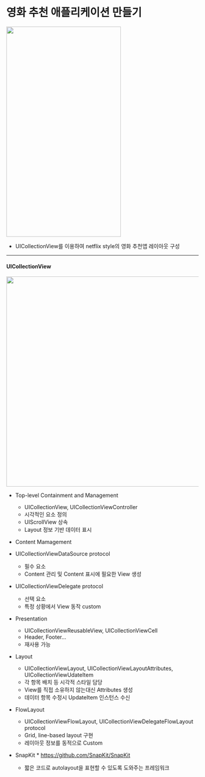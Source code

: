 영화 추천 애플리케이션 만들기
===========
<img src="https://user-images.githubusercontent.com/55949986/204124769-d0028d94-31f4-4d80-a3c5-dfb63a0dc455.gif" width="300" height="550"/>

* UICollectionView를 이용하여 netflix style의 영화 추천앱 레이아웃 구성
---------------------------------------

#### UICollectionView
<img src="https://user-images.githubusercontent.com/55949986/204504644-c3804287-b88c-4fed-93c7-af99fc257e89.png" width="600" height="550"/>

* Top-level Containment and Management
  * UICollectionView, UICollectionViewController
  * 시각적인 요소 정의
  * UIScrollView 상속
  * Layout 정보 기반 데이터 표시

 * Content Mamagement
  * UICollectionViewDataSource protocol
    * 필수 요소
    * Content 관리 및 Content 표시에 필요한 View 생성
  * UICollectionViewDelegate protocol
    * 선택 요소
    * 특정 상황에서 View 동작 custom

* Presentation
  * UICollectionViewReusableView, UICollectionViewCell
  * Header, Footer...
  * 재사용 가능

* Layout
  * UICollectionViewLayout, UICollectionViewLayoutAttributes, UICollectionViewUdateItem
  * 각 항목 배치 등 시각적 스타일 담당
  * View를 직접 소유하지 않는대신 Attributes 생성
  * 데이터 항목 수정시 UpdateItem 인스턴스 수신

* FlowLayout
  * UICollectionViewFlowLayout, UICollectionViewDelegateFlowLayout protocol
  * Grid, line-based layout 구현
  * 레이아웃 정보를 동적으로 Custom

* SnapKit
   \* https://github.com/SnapKit/SnapKit
  * 짧은 코드로 autolayout을 표현할 수 있도록 도와주는 프레임워크
